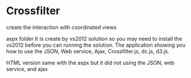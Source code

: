 Crossfilter
===========

create the interaction with coordinated views

aspx folder
It is create by vs2012 solution so you may need to install the vs2012 before you can running the solution. The application showing you how to use the JSON, Web service, Ajax, Crossfilter.js, dc.js, d3.js.

HTML version
same with the aspx but it did not using the JSON, web service, and ajax
